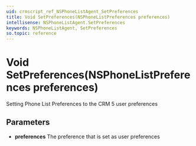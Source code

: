 ```yaml
---
uid: crmscript_ref_NSPhoneListAgent_SetPreferences
title: Void SetPreferences(NSPhoneListPreferences preferences)
intellisense: NSPhoneListAgent.SetPreferences
keywords: NSPhoneListAgent, SetPreferences
so.topic: reference
---
```


# Void SetPreferences(NSPhoneListPreferences preferences)

Setting Phone List Preferences to the CRM 5 user preferences

## Parameters

* **preferences** The preference that is set as user preferences
